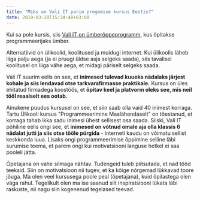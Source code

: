 ```yaml
---
title: "Miks on Vali IT parim progemise kursus Eestis?"
date: 2019-03-20T15:34:48+03:00
---
```


Kui sa pole kursis, siis [Vali IT on ümberõppeprogramm](https://www.ituudised.ee/uudised/2017/05/05/vali-it-pilootkursuste-lopetajad-saadeti-pidulikult-e-eestit-arendama), kus õpitakse programmeerijaks ümber.

Alternatiivid on ülikoolid, koolitused ja muidugi internet. Kui ülikoolis läheb liiga palju aega (ja ei pruugi üldse asja selgeks saada), siis tavalisel koolitusel on liiga vähe aega, et midagi päriselt selgeks saada.

Vali IT suurim eelis on see, et **inimesed tulevad kuueks nädalaks järjest kohale ja siis lendavad otse tarkvarafirmasse praktikale.** Kursus on üles ehitatud firmadega koostöös, et **õpitav keel ja platvorm oleks see, mis neil tööl reaalselt ees ootab.**

Ainukene puudus kursusel on see, et siin saab olla vaid 40 inimest korraga. Tartu Ülikooli kursus "Programmeerimine Maalähendaselt" on tõestanud, et korraga tahab ikka sadu inimesi ühest sellisest osa saada. Siiski, Vali IT põhiline eelis ongi see, et **inimesed on võtnud omale aja olla klassis 6 nädalat jutti ja siis otse tööle pürgida** - interneti kaudu on võimatu sellist keskkonda luua. Lisaks ongi programmeerimise õppimine selline läbi surumise teema, et parem ongi kui motivatsiooni languse hetkel ei saa pooleli jätta.

Õpetajana on vahe silmaga nähtav. Tudengeid tuleb piitsutada, et nad tööd teeksid. Siin on motivatsioon nii tugev, et ka kõige nõrgemad lükkavad toore jõuga. Ma olen veel kursusega poole peal (õpetajana), kuid õpilastega olen väga rahul. Tegelikult olen ma ise saanud siit inspiratsiooni lükata läbi raskuste, nii nagu siin kogenenud tegelased teevad.